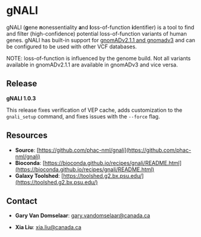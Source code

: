 # gNALI #

gNALI (**g**ene **n**onessentiality **a**nd **l**oss-of-function **i**dentifier) is a tool to find and filter (high-confidence) 
potential loss-of-function variants of human genes. gNALI has built-in support for [gnomADv2.1.1 and gnomadv3](https://gnomad.broadinstitute.org/) 
and can be configured to be used with other VCF databases.

NOTE: loss-of-function is influenced by the genome build. Not all variants available in gnomADv2.1.1 are
available in gnomADv3 and vice versa.

## Release ##

**gNALI 1.0.3**

This release fixes verification of VEP cache, adds customization to the `gnali_setup` command, and fixes issues with the `--force` flag.


## Resources ##

* **Source**: [https://github.com/phac-nml/gnali](https://github.com/phac-nml/gnali)
* **Bioconda**: [https://bioconda.github.io/recipes/gnali/README.html](https://bioconda.github.io/recipes/gnali/README.html)
* **Galaxy Toolshed**: [https://toolshed.g2.bx.psu.edu/](https://toolshed.g2.bx.psu.edu/)

## Contact ##

* **Gary Van Domselaar**: gary.vandomselaar@canada.ca

* **Xia Liu**: xia.liu@canada.ca
